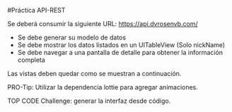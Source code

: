 
#Práctica API-REST

Se deberá consumir la siguiente URL:
https://api.dvrosenvb.com/

- Se debe generar su modelo de datos
- Se debe mostrar los datos listados en un UITableView (Solo nickName)
- Se debe navegar a una pantalla de detalle para obtener la información completa 


Las vistas deben quedar como se muestran a continuación.


PRO-Tip: Utilizar la dependencia lottie para agregar animaciones.

TOP CODE Challenge: generar la interfaz desde código. 

